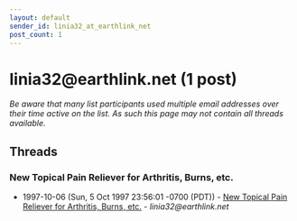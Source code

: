 ```yaml
---
layout: default
sender_id: linia32_at_earthlink_net
post_count: 1
---
```


# linia32<span>@</span>earthlink.net (1 post)

_Be aware that many list participants used multiple email addresses over their time active on the list. As such this page may not contain all threads available._

## Threads

### New Topical Pain Reliever for Arthritis, Burns, etc.
+ 1997-10-06 (Sun, 5 Oct 1997 23:56:01 -0700 (PDT)) - [New Topical Pain Reliever for Arthritis, Burns, etc.](/archive/1997/10/7330b47681a9ded852d391962fc128c784b000e1913662eefa822b1110c2c79b) - _linia32@earthlink.net_

